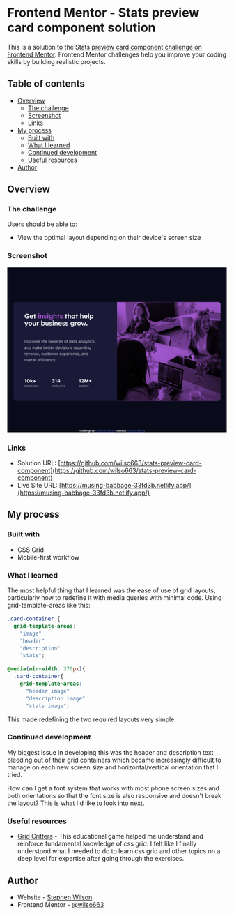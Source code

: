 # Frontend Mentor - Stats preview card component solution

This is a solution to the [Stats preview card component challenge on Frontend Mentor](https://www.frontendmentor.io/challenges/stats-preview-card-component-8JqbgoU62). Frontend Mentor challenges help you improve your coding skills by building realistic projects. 

## Table of contents

- [Overview](#overview)
  - [The challenge](#the-challenge)
  - [Screenshot](#screenshot)
  - [Links](#links)
- [My process](#my-process)
  - [Built with](#built-with)
  - [What I learned](#what-i-learned)
  - [Continued development](#continued-development)
  - [Useful resources](#useful-resources)
- [Author](#author)

## Overview

### The challenge

Users should be able to:

- View the optimal layout depending on their device's screen size

### Screenshot

![Full Screen screenshot](./images/ScreenShot.png)


### Links

- Solution URL: [https://github.com/wilso663/stats-preview-card-component](https://github.com/wilso663/stats-preview-card-component)
- Live Site URL: [https://musing-babbage-33fd3b.netlify.app/](https://musing-babbage-33fd3b.netlify.app/)

## My process

### Built with

- CSS Grid
- Mobile-first workflow

### What I learned

The most helpful thing that I learned was the ease of use of grid layouts, particularly how to redefine it with media queries with minimal code. Using grid-template-areas like this:
```css
.card-container {
  grid-template-areas:
    "image" 
    "header"
    "description"
    "stats";
```
```css   
@media(min-width: 376px){
  .card-container{
    grid-template-areas:
      "header image"
      "description image"
      "stats image";
```
This made redefining the two required layouts very simple.

### Continued development

My biggest issue in developing this was the header and description text bleeding out of their grid containers which became increasingly difficult to manage on each new screen size and horizontal/vertical orientation that I tried. 

How can I get a font system that works with most phone screen sizes and both orientations so that the font size is also responsive and doesn't break the layout? This is what I'd like to look into next.

### Useful resources

- [Grid Critters](https://mastery.games/gridcritters/) - This educational game helped me understand and reinforce fundamental knowledge of css grid. I felt like I finally understood what I needed to do to learn css grid and other topics on a deep level for expertise after going through the exercises.

## Author

- Website - [Stephen Wilson](https://github.com/wilso663)
- Frontend Mentor - [@wilso663](https://www.frontendmentor.io/profile/wilso663)


